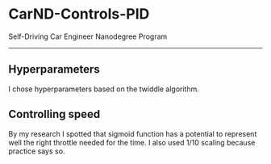 # CarND-Controls-PID
Self-Driving Car Engineer Nanodegree Program

---

## Hyperparameters

I chose hyperparameters based on the twiddle algorithm.

## Controlling speed

By my research I spotted that sigmoid function has a potential to represent well the right throttle needed for the time.
I also used 1/10 scaling because practice says so.  